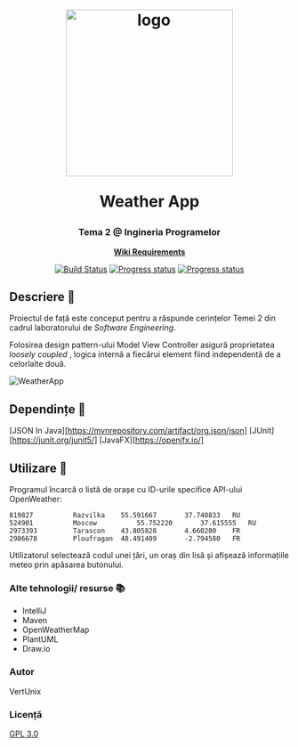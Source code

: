 <h1 align="center">
	<img
		width="300"
		alt="logo"
		src="https://cdn.givingcompass.org/wp-content/uploads/2019/12/02081412/Climate-Change-and-the-New-Language-of-Weather-800x450.jpg">
	<p>Weather App</p>
</h1>
<h3 align="center">
	Tema 2 @ Ingineria Programelor
</h3>
<p align="center">
	<strong>
		<a href="https://wiki.mta.ro/c/4/ip/lab/tema2-2020">Wiki Requirements</a>
	</strong>
</p>
<p align="center">
	<a href="https://github.com/GabrielStoica/WebCrawler/tree/master/src"><img
		alt="Build Status"
		src="https://github.com/thelounge/thelounge/workflows/Build/badge.svg"></a>
	<a href="https://github.com/VertUnix/WeatherApp"><img
		alt="Progress status"
		src="https://img.shields.io/badge/Progress-under%20construction-yellow"></a>
	<a href="https://github.com/VertUnix/WeatherApp"><img
		alt="Progress status"
		src="https://img.shields.io/badge/by-VertUnix-informational"></a>

</p>


## Descriere :page_facing_up:

Proiectul de față este conceput pentru a răspunde cerințelor Temei 2 din cadrul laboratorului de _Software Engineering_.
 
Folosirea design pattern-ului Model View Controller asigură proprietatea _loosely coupled_ , logica internă a fiecărui element fiind independentă de a celorlalte două.

![WeatherApp](/uml_and_tests/WeatherApp?raw=true)


## Dependințe :wrench:

[JSON In Java][https://mvnrepository.com/artifact/org.json/json]
[JUnit][https://junit.org/junit5/]
[JavaFX][https://openjfx.io/]

## Utilizare :satellite:

Programul încarcă o listă de orașe cu ID-urile specifice API-ului OpenWeather:

```ID		nm		lat		lon		countryCode
819827	        Razvilka	55.591667       37.740833	RU
524901	        Moscow	        55.752220       37.615555	RU
2973393	        Tarascon	43.805828       4.660280	FR
2986678	        Ploufragan	48.491409       -2.794580	FR
```

Utilizatorul selectează codul unei țări, un oraș din lisă și afișează informațiile meteo prin apăsarea butonului.


### Alte tehnologii/ resurse :books:

- IntelliJ
- Maven
- OpenWeatherMap
- PlantUML
- Draw.io
 
### Autor
VertUnix

### Licență
[GPL 3.0](https://www.gnu.org/licenses/gpl-3.0.html)
